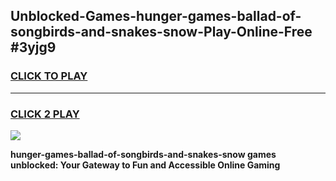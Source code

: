 
## Unblocked-Games-hunger-games-ballad-of-songbirds-and-snakes-snow-Play-Online-Free #3yjg9
<h3>
<a href="https://us.freeplayer.one?title=hunger-games-ballad-of-songbirds-and-snakes-snow&ref=10M">CLICK TO PLAY</a></h3>
<hr>

<h3>
<a href="https://us.freeplayer.one?title=hunger-games-ballad-of-songbirds-and-snakes-snow&ref=10M">CLICK 2 PLAY</a>
  
</h3>

<a href="https://us.freeplayer.one?title=hunger-games-ballad-of-songbirds-and-snakes-snow&ref=10M"><img src="https://clearcache.store/games.png"></a>


**hunger-games-ballad-of-songbirds-and-snakes-snow games unblocked: Your Gateway to Fun and Accessible Online Gaming**
